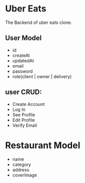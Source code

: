 # Uber Eats

The Backend of uber eats clone.

## User Model

- id
- createAt
- updatedAt
- email
- password
- role(client | owner | delivery)

## user CRUD:

- Create Account
- Log In
- See Profile
- Edit Profile
- Verify Email

# Restaurant Model
- name
- category
- address
- coverImage


